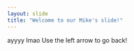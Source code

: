 ```yaml
---
layout: slide
title: "Welcome to our Mike's slide!"
---
```

ayyyy lmao
Use the left arrow to go back!